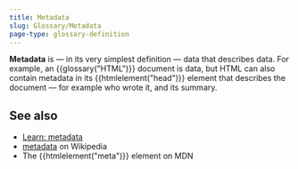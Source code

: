 ```yaml
---
title: Metadata
slug: Glossary/Metadata
page-type: glossary-definition
---
```




**Metadata** is — in its very simplest definition — data that describes data. For example, an {{glossary("HTML")}} document is data, but HTML can also contain metadata in its {{htmlelement("head")}} element that describes the document — for example who wrote it, and its summary.

## See also

- [Learn: metadata](/Learn/HTML/Introduction_to_HTML/The_head_metadata_in_HTML#metadata_the_meta_element)
- [metadata](https://en.wikipedia.org/wiki/Metadata) on Wikipedia
- The {{htmlelement("meta")}} element on MDN
